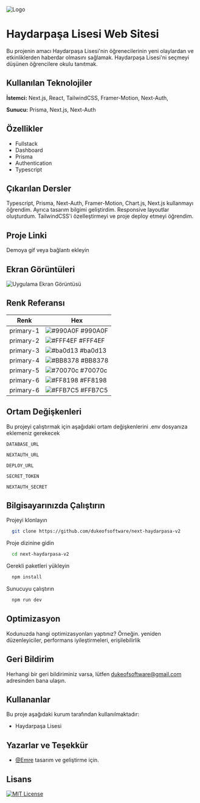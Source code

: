![Logo](https://i.ibb.co/0tq4g2B/logo.png)

# Haydarpaşa Lisesi Web Sitesi

Bu projenin amacı Haydarpaşa Lisesi'nin öğrenecilerinin yeni olaylardan ve etkinliklerden haberdar olmasını sağlamak. Haydarpaşa Lisesi'ni seçmeyi düşünen öğrencilere okulu tanıtmak.

## Kullanılan Teknolojiler

**İstemci:** Next.js, React, TailwindCSS, Framer-Motion, Next-Auth,

**Sunucu:** Prisma, Next.js, Next-Auth

## Özellikler

- Fullstack
- Dashboard
- Prisma
- Authentication
- Typescript

## Çıkarılan Dersler

Typescript, Prisma, Next-Auth, Framer-Motion, Chart.js, Next.js kullanmayı öğrendim. Ayrıca tasarım bilgimi geliştirdim. Responsive layoutlar oluşturdum. TailwindCSS'i özelleştirmeyi ve proje deploy etmeyi öğrendim.

## Proje Linki

Demoya gif veya bağlantı ekleyin

## Ekran Görüntüleri

![Uygulama Ekran Görüntüsü](https://via.placeholder.com/468x300?text=App+Screenshot+Here)

## Renk Referansı

| Renk      | Hex                                                              |
| --------- | ---------------------------------------------------------------- |
| primary-1 | ![#990A0F](https://via.placeholder.com/10/990A0F?text=+) #990A0F |
| primary-2 | ![#FFF4EF](https://via.placeholder.com/10/FFF4EF?text=+) #FFF4EF |
| primary-3 | ![#ba0d13](https://via.placeholder.com/10/ba0d13?text=+) #ba0d13 |
| primary-4 | ![#BB8378](https://via.placeholder.com/10/BB8378?text=+) #BB8378 |
| primary-5 | ![#70070c](https://via.placeholder.com/10/70070c?text=+) #70070c |
| primary-6 | ![#FF8198](https://via.placeholder.com/10/FF8198?text=+) #FF8198 |
| primary-6 | ![#FFB7C5](https://via.placeholder.com/10/FFB7C5?text=+) #FFB7C5 |

## Ortam Değişkenleri

Bu projeyi çalıştırmak için aşağıdaki ortam değişkenlerini .env dosyanıza eklemeniz gerekecek

`DATABASE_URL`

`NEXTAUTH_URL`

`DEPLOY_URL`

`SECRET_TOKEN`

`NEXTAUTH_SECRET`

## Bilgisayarınızda Çalıştırın

Projeyi klonlayın

```bash
  git clone https://github.com/dukeofsoftware/next-haydarpasa-v2
```

Proje dizinine gidin

```bash
  cd next-haydarpasa-v2
```

Gerekli paketleri yükleyin

```bash
  npm install
```

Sunucuyu çalıştırın

```bash
  npm run dev
```

## Optimizasyon

Kodunuzda hangi optimizasyonları yaptınız? Örneğin. yeniden düzenleyiciler, performans iyileştirmeleri, erişilebilirlik

## Geri Bildirim

Herhangi bir geri bildiriminiz varsa, lütfen dukeofsoftware@gmail.com adresinden bana ulaşın.

## Kullananlar

Bu proje aşağıdaki kurum tarafından kullanılmaktadır:

- Haydarpaşa Lisesi

## Yazarlar ve Teşekkür

- [@Emre](https://www.github.com/dukeofsoftware) tasarım ve geliştirme için.

## Lisans

[![MIT License](https://img.shields.io/badge/License-MIT-green.svg)](https://github.com/dukeofsoftware/next-haydarpasa-v2/blob/main/LICENSE.md/)
